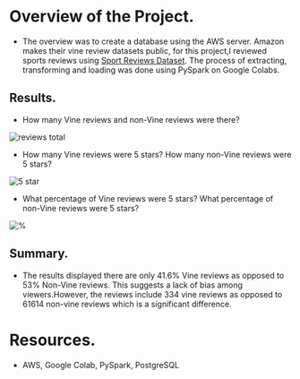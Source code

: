 # Overview of the Project.
- The overview was to create a database using the AWS server. Amazon makes their vine review datasets public, for this project,I reviewed sports reviews using [Sport Reviews Dataset]( https://s3.amazonaws.com/amazon-reviews-pds/tsv/amazon_reviews_us_Sports_v1_00.tsv.gz). The process of extracting, transforming and loading was done using PySpark on Google Colabs.

## Results.
- How many Vine reviews and non-Vine reviews were there?

![reviews total](https://user-images.githubusercontent.com/85714314/142979124-6da6f43b-508a-4cab-bf70-155fbc534640.png)

- How many Vine reviews were 5 stars? How many non-Vine reviews were 5 stars?

![5 star](https://user-images.githubusercontent.com/85714314/142979235-63fb6cdf-421f-4252-bb5d-8b246d97700b.png)

- What percentage of Vine reviews were 5 stars? What percentage of non-Vine reviews were 5 stars?

![%](https://user-images.githubusercontent.com/85714314/142979340-a307a2a3-4be8-4034-9c9e-4174abace829.png)

## Summary.
- The results displayed there are only 41.6% Vine reviews as opposed to 53% Non-Vine reviews. This suggests a lack of bias among viewers.However, the reviews include 334 vine reviews as opposed to 61614 non-vine reviews which is a significant difference.

# Resources.
- AWS, Google Colab, PySpark, PostgreSQL
